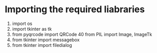
# Importing the required liabraries
1) import os
2) import tkinter as tk
3) from pyqrcode import QRCode
40 from PIL import Image, ImageTk
5) from tkinter import messagebox
6) from tkinter import filedialog
                                                    






